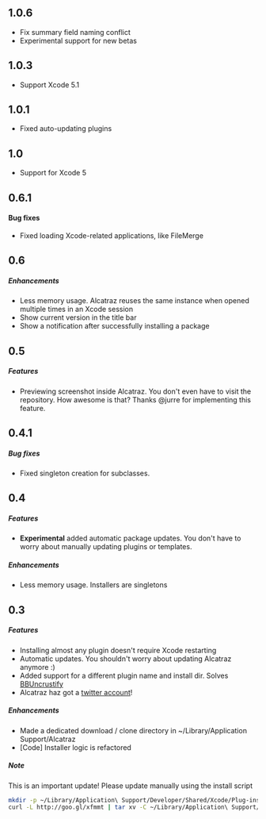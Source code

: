 ## 1.0.6

- Fix summary field naming conflict
- Experimental support for new betas

## 1.0.3

- Support Xcode 5.1

## 1.0.1

- Fixed auto-updating plugins

## 1.0

- Support for Xcode 5

## 0.6.1

#### Bug fixes

- Fixed loading Xcode-related applications, like FileMerge

## 0.6

##### Enhancements

- Less memory usage. Alcatraz reuses the same instance when opened multiple times in an Xcode session
- Show current version in the title bar
- Show a notification after successfully installing a package

## 0.5

##### Features

- Previewing screenshot inside Alcatraz. You don't even have to visit the repository. How awesome is that?
  Thanks @jurre for implementing this feature.

## 0.4.1

##### Bug fixes

- Fixed singleton creation for subclasses.


## 0.4

##### Features

- __Experimental__ added automatic package updates. You don't have to worry about manually updating plugins or templates.

##### Enhancements

- Less memory usage. Installers are singletons


## 0.3

##### Features

- Installing almost any plugin doesn't require Xcode restarting
- Automatic updates. You shouldn't worry about updating Alcatraz anymore :)
- Added support for a different plugin name and install dir. Solves [BBUncrustify](https://github.com/mneorr/alcatraz-packages/pull/17)
- Alcatraz haz got a [twitter account](https://twitter.com/alcatraz_xcode)!


##### Enhancements

- Made a dedicated download / clone directory in ~/Library/Application Support/Alcatraz
- [Code] Installer logic is refactored

##### Note

This is an important update! Please update manually using the install script
``` bash
mkdir -p ~/Library/Application\ Support/Developer/Shared/Xcode/Plug-ins;
curl -L http://goo.gl/xfmmt | tar xv -C ~/Library/Application\ Support/Developer/Shared/Xcode/Plug-ins -
```

